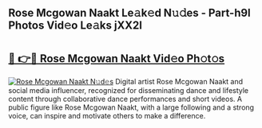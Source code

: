 ## Rose Mcgowan Naakt Le𝚊k𝚎d N𝚞𝚍es - Part-h9l Photos Vid𝚎o Le𝚊ks jXX2l

# <h2><a href="http://fb0jaoq.evod.top/?m=Rose+Mcgowan+Naakt">🔗 👉🔴 Rose Mcgowan Naakt Vid𝚎o Ph𝚘t𝚘s</a></h2>

[![Rose Mcgowan Naakt N𝚞d𝚎s](https://i.imgur.com/8V9OHl7.gif)](http://fb0jaoq.evod.top/?m=Rose+Mcgowan+Naakt)
Digital artist Rose Mcgowan Naakt and social media influencer, recognized for disseminating dance and lifestyle content through collaborative dance performances and short videos. A public figure like Rose Mcgowan Naakt, with a large following and a strong voice, can inspire and motivate others to make a difference. 
